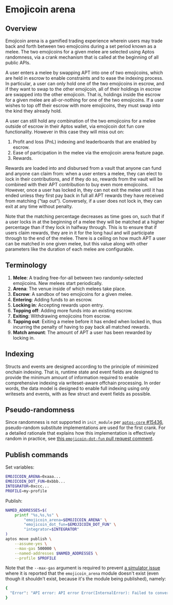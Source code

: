 <!-- cspell:word gamified -->

# Emojicoin arena

## Overview

Emojicoin arena is a gamified trading experience wherein users may trade back
and forth between two emojicoins during a set period known as a melee. The
two emojicoins for a given melee are selected using Aptos randomness, via a
crank mechanism that is called at the beginning of all public APIs.

A user enters a melee by swapping APT into one of two emojicoins, which are held
in escrow to enable constraints and to ease the indexing process. In particular,
a user can only hold one of the two emojicoins in escrow, and if they want to
swap to the other emojicoin, all of their holdings in escrow are swapped into
the other emojicoin. That is, holdings inside the escrow for a given melee are
all-or-nothing for one of the two emojicoins. If a user wishes to top off their
escrow with more emojicoins, they must swap into the kind they already hold.

A user can still hold any combination of the two emojicoins for a melee outside
of escrow in their Aptos wallet, via emojicoin dot fun core functionality.
However in this case they will miss out on:

1. Profit and loss (PnL) indexing and leaderboards that are enabled by escrow.
1. Ease of participation in the melee via the emojicoin arena feature page.
1. Rewards.

Rewards are loaded into and disbursed from a vault that anyone can fund and
anyone can claim from: when a user enters a melee, they can elect to lock in
their contributions, and if they do so, rewards from the vault will be combined
with their APT contribution to buy even more emojicoins. However, once a user
has locked in, they can not exit the melee until it has ended unless they first
pay back in full all APT rewards they have received from matching ("tap out").
Conversely, if a user does not lock in, they can exit at any time without
penalty.

Note that the matching percentage decreases as time goes on, such that if a user
locks in at the beginning of a melee they will be matched at a higher percentage
than if they lock in halfway through. This is to ensure that if users claim
rewards, they are in it for the long haul and will participate through to the
end of the melee. There is a ceiling on how much APT a user can be matched in
one given melee, but this value along with other parameters like the duration of
each melee are configurable.

## Terminology

1. **Melee**: A trading free-for-all between two randomly-selected emojicoins.
   New melees start periodically.
1. **Arena**: The venue inside of which melees take place.
1. **Escrow**: A sandbox of two emojicoins for a given melee.
1. **Entering**: Adding funds to an escrow.
1. **Locking in**: Accepting rewards upon entry.
1. **Topping off**: Adding more funds into an existing escrow.
1. **Exiting**: Withdrawing emojicoins from escrow.
1. **Tapping out**: Exiting a melee before it has ended when locked in, thus
   incurring the penalty of having to pay back all matched rewards.
1. **Match amount**: The amount of APT a user has been rewarded by locking in.

## Indexing

Structs and events are designed according to the principle of minimized onchain
indexing. That is, runtime state and event fields are designed to provide the
minimum amount of information required to enable comprehensive indexing via
writeset-aware offchain processing. In order words, the data model is designed
to enable full indexing using only writesets and events, with as few struct and
event fields as possible.

## Pseudo-randomness

Since randomness is not supported in `init_module` per [`aptos-core` #15436],
pseudo-random substitute implementations are used for the first crank. For a
detailed rationale that explains how this implementation is effectively random
in practice, see [this `emojicoin-dot-fun` pull request comment].

## Publish commands

Set variables:

```sh
EMOJICOIN_ARENA=0xaaa...
EMOJICOIN_DOT_FUN=0xbbb...
INTEGRATOR=0xccc...
PROFILE=my-profile
```

Publish:

```sh
NAMED_ADDRESSES=$(
    printf "%s,%s,%s" \
        "emojicoin_arena=$EMOJICOIN_ARENA" \
        "emojicoin_dot_fun=$EMOJICOIN_DOT_FUN" \
        "integrator=$INTEGRATOR"
)
aptos move publish \
    --assume-yes \
    --max-gas 500000 \
    --named-addresses $NAMED_ADDRESSES \
    --profile $PROFILE
```

Note that the `--max-gas` argument is required to prevent
[a simulator issue] where it is reported that the `emojicoin_arena` module
doesn't exist (even though it shouldn't exist, because it's the module being
published), namely:

<!-- markdownlint-disable MD013 -->

```sh
{
  "Error": "API error: API error Error(InternalError): Failed to convert transaction data from storage: Module ModuleId { address: <PUBLISHER_ADDRESS>, name: Identifier(\"emojicoin_arena\") } can't be found"
}
```

<!-- markdownlint-enable MD013 -->

[a simulator issue]: https://github.com/aptos-labs/aptos-core/issues/15769
[this `emojicoin-dot-fun` pull request comment]: https://github.com/econia-labs/emojicoin-dot-fun/pull/408#discussion_r1887856202
[`aptos-core` #15436]: https://github.com/aptos-labs/aptos-core/issues/15436

